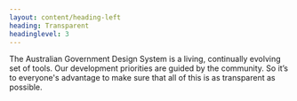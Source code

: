 ```yaml
---
layout: content/heading-left
heading: Transparent
headinglevel: 3
---
```


The Australian Government Design System is a living, continually evolving set of tools. Our development priorities are guided by the community. So it’s to everyone's advantage to make sure that all of this is as transparent as possible.
